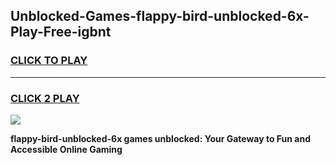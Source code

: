 
## Unblocked-Games-flappy-bird-unblocked-6x-Play-Free-igbnt
<h3>
<a href="https://premium76.site?title=flappy-bird-unblocked-6x&ref=12A">CLICK TO PLAY</a></h3>
<hr>

<h3>
<a href="https://premium76.site?title=flappy-bird-unblocked-6x&ref=12A">CLICK 2 PLAY</a>
  
</h3>

<a href="https://premium76.site?title=flappy-bird-unblocked-6x&ref=12A"><img src="https://clearcache.store/games.png"></a>


**flappy-bird-unblocked-6x games unblocked: Your Gateway to Fun and Accessible Online Gaming**
